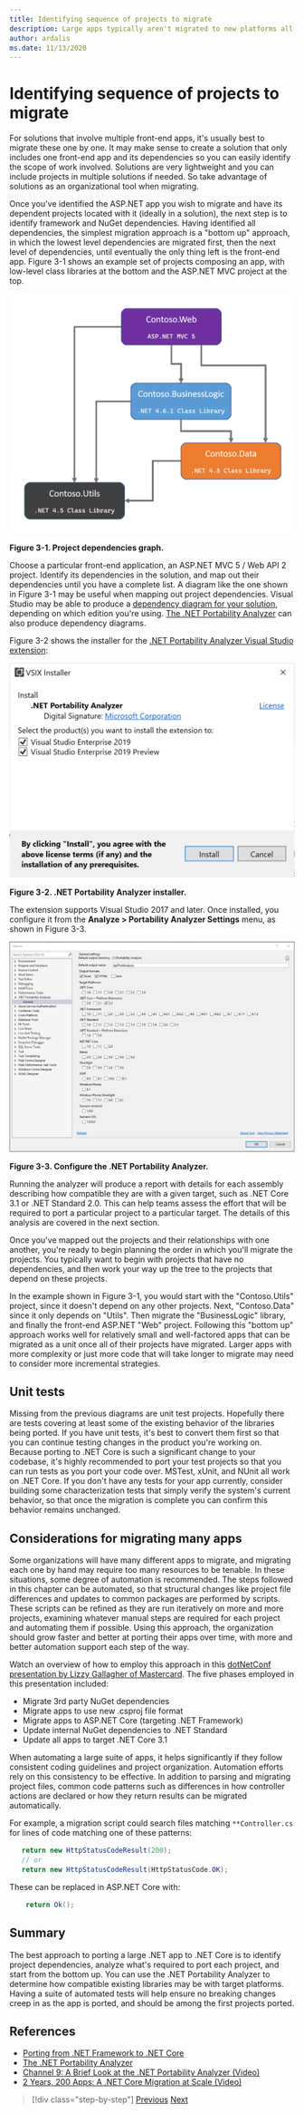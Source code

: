 ```yaml
---
title: Identifying sequence of projects to migrate
description: Large apps typically aren't migrated to new platforms all at once, but in a series of smaller steps. Learn how to plan the steps for migrating an ASP.NET MVC app to ASP.NET Core.
author: ardalis
ms.date: 11/13/2020
---
```


# Identifying sequence of projects to migrate

For solutions that involve multiple front-end apps, it's usually best to migrate these one by one. It may make sense to create a solution that only includes one front-end app and its dependencies so you can easily identify the scope of work involved. Solutions are very lightweight and you can include projects in multiple solutions if needed. So take advantage of solutions as an organizational tool when migrating.

Once you've identified the ASP.NET app you wish to migrate and have its dependent projects located with it (ideally in a solution), the next step is to identify framework and NuGet dependencies. Having identified all dependencies, the simplest migration approach is a "bottom up" approach, in which the lowest level dependencies are migrated first, then the next level of dependencies, until eventually the only thing left is the front-end app. Figure 3-1 shows an example set of projects composing an app, with low-level class libraries at the bottom and the ASP.NET MVC project at the top.

![Project dependencies](./media/Figure3-1.png)

**Figure 3-1. Project dependencies graph.**

Choose a particular front-end application, an ASP.NET MVC 5 / Web API 2 project. Identify its dependencies in the solution, and map out their dependencies until you have a complete list. A diagram like the one shown in Figure 3-1 may be useful when mapping out project dependencies. Visual Studio may be able to produce a [dependency diagram for your solution](https://docs.microsoft.com/visualstudio/modeling/create-layer-diagrams-from-your-code), depending on which edition you're using. [The .NET Portability Analyzer](https://docs.microsoft.com/dotnet/standard/analyzers/portability-analyzer) can also produce dependency diagrams.

Figure 3-2 shows the installer for the [.NET Portability Analyzer Visual Studio extension](https://marketplace.visualstudio.com/items?itemName=ConnieYau.NETPortabilityAnalyzer):

![Install .NET Portability Analyzer extension](./media/Figure3-2.png)

**Figure 3-2. .NET Portability Analyzer installer.**

The extension supports Visual Studio 2017 and later. Once installed, you configure it from the **Analyze > Portability Analyzer Settings** menu, as shown in Figure 3-3.

![Configure the .NET Portability Analyzer extension](./media/Figure3-3.png)

**Figure 3-3. Configure the .NET Portability Analyzer.**

Running the analyzer will produce a report with details for each assembly describing how compatible they are with a given target, such as .NET Core 3.1 or .NET Standard 2.0. This can help teams assess the effort that will be required to port a particular project to a particular target. The details of this analysis are covered in the next section.

Once you've mapped out the projects and their relationships with one another, you're ready to begin planning the order in which you'll migrate the projects. You typically want to begin with projects that have no dependencies, and then work your way up the tree to the projects that depend on these projects.

In the example shown in Figure 3-1, you would start with the "Contoso.Utils" project, since it doesn't depend on any other projects. Next, "Contoso.Data" since it only depends on "Utils". Then migrate the "BusinessLogic" library, and finally the front-end ASP.NET "Web" project. Following this "bottom up" approach works well for relatively small and well-factored apps that can be migrated as a unit once all of their projects have migrated. Larger apps with more complexity or just more code that will take longer to migrate may need to consider more incremental strategies.

## Unit tests

Missing from the previous diagrams are unit test projects. Hopefully there are tests covering at least some of the existing behavior of the libraries being ported. If you have unit tests, it's best to convert them first so that you can continue testing changes in the product you're working on. Because porting to .NET Core is such a significant change to your codebase, it's highly recommended to port your test projects so that you can run tests as you port your code over. MSTest, xUnit, and NUnit all work on .NET Core. If you don't have any tests for your app currently, consider building some characterization tests that simply verify the system's current behavior, so that once the migration is complete you can confirm this behavior remains unchanged.

## Considerations for migrating many apps

Some organizations will have many different apps to migrate, and migrating each one by hand may require too many resources to be tenable. In these situations, some degree of automation is recommended. The steps followed in this chapter can be automated, so that structural changes like project file differences and updates to common packages are performed by scripts. These scripts can be refined as they are run iteratively on more and more projects, examining whatever manual steps are required for each project and automating them if possible. Using this approach, the organization should grow faster and better at porting their apps over time, with more and better automation support each step of the way.

Watch an overview of how to employ this approach in this [dotNetConf presentation by Lizzy Gallagher of Mastercard](https://www.youtube.com/watch?v=C-2haqb60No). The five phases employed in this presentation included:

- Migrate 3rd party NuGet dependencies
- Migrate apps to use new .csproj file format
- Migrate apps to ASP.NET Core (targeting .NET Framework)
- Update internal NuGet dependencies to .NET Standard
- Update all apps to target .NET Core 3.1

When automating a large suite of apps, it helps significantly if they follow consistent coding guidelines and project organization. Automation efforts rely on this consistency to be effective. In addition to parsing and migrating project files, common code patterns such as differences in how controller actions are declared or how they return results can be migrated automatically.

For example, a migration script could search files matching `**Controller.cs` for lines of code matching one of these patterns:

```csharp
   return new HttpStatusCodeResult(200);
   // or
   return new HttpStatusCodeResult(HttpStatusCode.OK);
```

These can be replaced in ASP.NET Core with:

```csharp
    return Ok();
```

## Summary

The best approach to porting a large .NET app to .NET Core is to identify project dependencies, analyze what's required to port each project, and start from the bottom up. You can use the .NET Portability Analyzer to determine how compatible existing libraries may be with target platforms. Having a suite of automated tests will help ensure no breaking changes creep in as the app is ported, and should be among the first projects ported.

## References

- [Porting from .NET Framework to .NET Core](https://docs.microsoft.com/dotnet/core/porting/)
- [The .NET Portability Analyzer](https://docs.microsoft.com/dotnet/standard/analyzers/portability-analyzer)
- [Channel 9: A Brief Look at the .NET Portability Analyzer (Video)](https://channel9.msdn.com/Blogs/Seth-Juarez/A-Brief-Look-at-the-NET-Portability-Analyzer)
- [2 Years, 200 Apps: A .NET Core Migration at Scale (Video)](https://www.youtube.com/watch?v=C-2haqb60No)

>[!div class="step-by-step"]
>[Previous](migrate-large-solutions.md)
>[Next](understand-update-dependencies.md)
